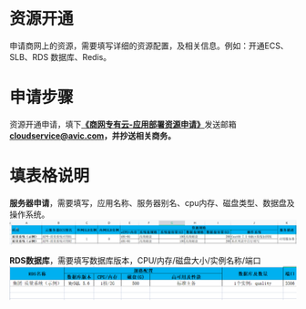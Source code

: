 # 资源开通

申请商网上的资源，需要填写详细的资源配置，及相关信息。例如：开通ECS、SLB、RDS 数据库、Redis。

# 申请步骤

资源开通申请，填下[**《商网专有云-应用部署资源申请》**](/assets/xxxx系统-商网专有云-应用部署资源申请-V3.0.xlsx)发送邮箱**cloudservice@avic.com，并抄送相关商务。**

# 填表格说明

**服务器申请**，需要填写，应用名称、服务器别名、cpu内存、磁盘类型、数据盘及操作系统。![](/assets/服务器申请.png)

**RDS数据库**，需要填写数据库版本，CPU/内存/磁盘大小/实例名称/端口![](/assets/RDS.png)

